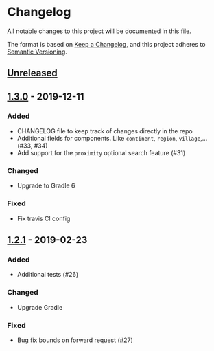 # Changelog
All notable changes to this project will be documented in this file.

The format is based on [Keep a Changelog](https://keepachangelog.com/en/1.0.0/),
and this project adheres to [Semantic Versioning](https://semver.org/spec/v2.0.0.html).

## [Unreleased]

## [1.3.0] - 2019-12-11
### Added
- CHANGELOG file to keep track of changes directly in the repo
- Additional fields for components. Like `continent`, `region`, `village`,... (#33, #34)
- Add support for the `proximity` optional search feature (#31)

### Changed
- Upgrade to Gradle 6

### Fixed
- Fix travis CI config

## [1.2.1] - 2019-02-23
### Added
- Additional tests (#26)

### Changed
- Upgrade Gradle

### Fixed
- Bug fix bounds on forward request (#27) 

[Unreleased]: https://github.com/moberwasserlechner/jopencage/compare/1.3.0...HEAD
[1.3.0]: https://github.com/moberwasserlechner/jopencage/compare/1.2.1...1.3.0
[1.2.1]: https://github.com/moberwasserlechner/jopencage/releases/tag/1.2.1
